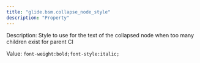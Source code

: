 ```yaml
---
title: "glide.bsm.collapse_node_style"
description: "Property"
---
```


Description: Style to use for the text of the collapsed node when too many children exist for parent CI

Value: `font-weight:bold;font-style:italic;`